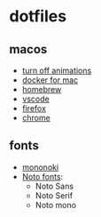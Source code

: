 # dotfiles

## macos

* [turn off animations](https://apple.stackexchange.com/questions/14001/how-to-turn-off-all-animations-on-os-x)
* [docker for mac](https://download.docker.com/mac/stable/Docker.dmg)
* [homebrew](https://brew.sh/)
* [vscode](https://code.visualstudio.com/Download)
* [firefox](https://www.mozilla.org/en-US/firefox/new/)
* [chrome](https://www.google.com/chrome/index.html)


## fonts
* [mononoki](https://madmalik.github.io/mononoki/)
* [Noto fonts](https://www.google.com/get/noto/):
  * Noto Sans
  * Noto Serif
  * Noto mono

